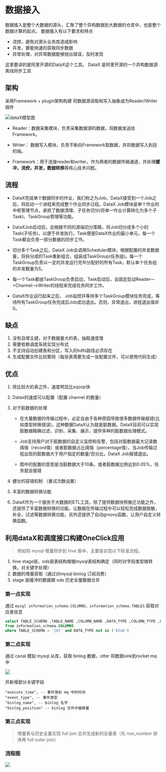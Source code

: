 # 数据接入

数据接入是整个大数据的源头，汇聚了整个异构数据到大数据的仓库中，也是整个数据计算的起点。
数据接入有以下要求和特点
* 流控，避免对源头业务库造成影响
* 并发，要能快速的获取同步数据
* 异常处理，对异常数据能够抛出错误，及时发现

这里要讲的是阿里开源的DataX这个工具。
DataX 是阿里开源的一个异构数据源离线同步工具

## 架构

采用Framework + plugin架构构建
将数据源读取和写入抽象成为Reader/Writer插件

![dataX模型图](https://oss.dataown.cn/data/2020/9/c2723627442b1203.jpg)

* Reader：数据采集模块，负责采集数据源的数据，将数据发送给Framework。

* Writer： 数据写入模块，负责不断向Framework取数据，并将数据写入到目的端。

* Framework：用于连接reader和writer，作为两者的数据传输通道，并处理**缓冲，流控，并发，数据转换**等核心技术问题。


## 流程

* DataX完成单个数据同步的作业，我们称之为Job，DataX接受到一个Job之后，将启动一个进程来完成整个作业同步过程。DataX Job模块是单个作业的中枢管理节点，承担了数据清理、子任务切分(将单一作业计算转化为多个子Task)、TaskGroup管理等功能。

* DataXJob启动后，会根据不同的源端切分策略，将Job切分成多个小的Task(子任务)，以便于并发执行。Task便是DataX作业的最小单元，每一个Task都会负责一部分数据的同步工作。

* 切分多个Task之后，DataX Job会调用Scheduler模块，根据配置的并发数据量，将拆分成的Task重新组合，组装成TaskGroup(任务组)。每一个TaskGroup负责以一定的并发运行完毕分配好的所有Task，默认单个任务组的并发数量为5。

* 每一个Task都由TaskGroup负责启动，Task启动后，会固定启动Reader—>Channel—>Writer的线程来完成任务同步工作。

* DataX作业运行起来之后， Job监控并等待多个TaskGroup模块任务完成，等待所有TaskGroup任务完成后Job成功退出。否则，异常退出，进程退出值非0。

## 缺点
1. 没有自增主键，对于数据量大的表，抽取速度慢
2. 需要依赖调度系统实现分布式
3. 不支持自动创建表和分区，写入的hdfs路径必须存在
4. 生成配置文件比较繁琐（每张表需要生成一张配置文件，可以使用代码生成）

## 优点
1. 除比较大的表之外，速度明显比sqoop快
2. Datax的速度可以配置（配置 channel 的数量）
3. 对于脏数据的处理

    * 在大量数据的传输过程中，必定会由于各种原因导致很多数据传输报错(比如类型转换错误)，这种数据DataX认为就是脏数据。DataX目前可以实现脏数据精确过滤、识别、采集、展示，提供多种的脏数据处理模式。

    * Job支持用户对于脏数据的自定义监控和告警，包括对脏数据最大记录数阈值（record值）或者脏数据占比阈值（percentage值），当Job传输过程出现的脏数据大于用户指定的数量/百分比，DataX Job报错退出。
    * 图中的配置的意思是当脏数据大于10条，或者脏数据比例达到0.05%，任务就会报错
    
4. 健壮的容错机制 （重试次数设置）
5. 丰富的数据转换功能
6. DataX作为一个服务于大数据的ETL工具，除了提供数据快照搬迁功能之外，还提供了丰富数据转换的功能，让数据在传输过程中可以轻松完成数据脱敏，补全，过滤等数据转换功能，另外还提供了自动groovy函数，让用户自定义转换函数。

## 利用dataX和调度接口构建OneClick应用

> 例如将 mysql 增量同步到 hive 表中，主要是实现以下标准流程。

1. hive stage层，ods层表结构根据mysql表结构确定（同时对字段类型做转换，对关键字处理）
2. 数据的增量获取（通过对mysql binlog 订阅消费）
3. stage 层缓冲的数据跟 ods 历史全量数据合并
### 第一点实现
通过 `mysql information_schema.COLUMNS，information_schema.TABLES` 获取对应表信息

```sql
select TABLE_SCHEMA ,TABLE_NAME ,COLUMN_NAME ,DATA_TYPE ,COLUMN_TYPE ,COLUMN_COMMENT 
from information_schema.COLUMNS 
where TABLE_SCHEMA = '{0}' and DATA_TYPE not in ('blob') 
```

### 第二点实现
通过 canal 模拟 mysql 从库，获取 binlog 数据，otter 将数据sink到rocket mq中

![](https://oss.dataown.cn/images/2020/08/24/d5308625a21bd7c1fb11dd5716d1d47a.jpg)

并新增部分关键字段

```
"execute_time", -- 事件落到 mq 中的时间
"event_type", -- 事件类型
"binlog_name", -- binlog 名字
"binlog_position" -- binlog 文件中偏移量
```

### 第三点实现
> 增量表与历史全量实现 full join 合并生成新的全量表（先 row_number 排序再 full outer join）

### 流程图

![](https://oss.dataown.cn/data/2020/9/53eab810f4843b3f.png)

